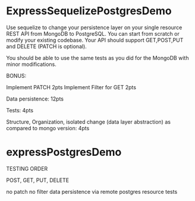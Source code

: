 # ExpressSequelizePostgresDemo

Use sequelize to change your persistence layer on your single resource REST API from MongoDB to PostgreSQL. You can start from scratch or modify your existing codebase. Your API should support GET,POST,PUT and DELETE (PATCH is optional).

You should be able to use the same tests as you did for the MongoDB with minor modifications.

BONUS:

Implement PATCH 2pts
Implement Filter for GET 2pts

Data persistence: 12pts

Tests: 4pts

Structure, Organization, isolated change (data layer abstraction) as compared to mongo version: 4pts


# expressPostgresDemo

TESTING ORDER

POST, GET, PUT, DELETE

no patch
no filter
data persistence via remote postgres resource
tests

